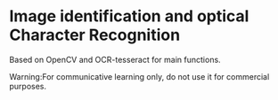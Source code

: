 # Image identification and optical Character Recognition
Based on OpenCV and OCR-tesseract for main functions.

Warning:For communicative learning only, do not use it for commercial purposes.

